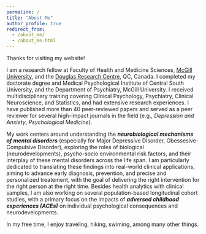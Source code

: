 ```yaml
---
permalink: /
title: "About Me"
author_profile: true
redirect_from: 
  - /about_me/
  - /about_me.html
---
```


Thanks for visiting my website!

I am a research fellow at Faculty of Health and Medicine Sciences, [McGill University](https://www.mcgill.ca/), and the [Douglas Research Centre](https://douglas.research.mcgill.ca/), QC, Canada. I completed my doctorate degree and Medical Psychological Institute of Central South University, and the Department of Psychiatry, McGill University. I received multidisciplinary training covering Clinical Psychology, Psychiatry, Clinical Neuroscience, and Statistics, and had extensive research experiences. I have published more than 40 peer-reviewed papers and served as a peer reviewer for several high-impact journals in the field (e.g., *Depression and Anxiety*, *Psychological Medicine*). 

My work centers around understanding the ***neurobiological mechanisms of mental disorders*** (especially for Major Depressive Disorder, Obessesive-Compulsive Disorder), exploring the roles of biological (neurodevelopments), psycho-socio environmental risk factors, and their interplay of these mental disorders across the life span. I am particularly dedicated to translating these findings into real-world clinical applications, aiming to advance early diagnosis, prevention, and precise and personalized treatement, with the goal of delivering the right intervention for the right person at the right time. Besides health analytics with clinical samples, I am also working on several population-based longitudinal cohort studies, with a primary focus on the impacts of ***adversed childhood experiences (ACEs)*** on individual psychological consequences and neurodevelopments.

In my free time, I enjoy traveling, hiking, swiming, among many other things.
